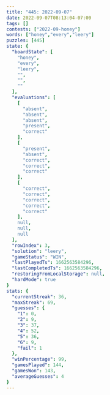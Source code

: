 ```yaml
---
title: "445: 2022-09-07"
date: 2022-09-07T08:13:04-07:00
tags: []
contests: ["2022-09-honey"]
words: ["honey","every","leery"]
puzzles: [445]
state: {
  "boardState": [
    "honey",
    "every",
    "leery",
    "",
    "",
    ""
  ],
  "evaluations": [
    [
      "absent",
      "absent",
      "absent",
      "present",
      "correct"
    ],
    [
      "present",
      "absent",
      "correct",
      "correct",
      "correct"
    ],
    [
      "correct",
      "correct",
      "correct",
      "correct",
      "correct"
    ],
    null,
    null,
    null
  ],
  "rowIndex": 3,
  "solution": "leery",
  "gameStatus": "WIN",
  "lastPlayedTs": 1662563584296,
  "lastCompletedTs": 1662563584296,
  "restoringFromLocalStorage": null,
  "hardMode": true
}
stats: {
  "currentStreak": 36,
  "maxStreak": 69,
  "guesses": {
    "1": 0,
    "2": 9,
    "3": 37,
    "4": 52,
    "5": 36,
    "6": 9,
    "fail": 1
  },
  "winPercentage": 99,
  "gamesPlayed": 144,
  "gamesWon": 143,
  "averageGuesses": 4
}
---
```


<!-- more -->
